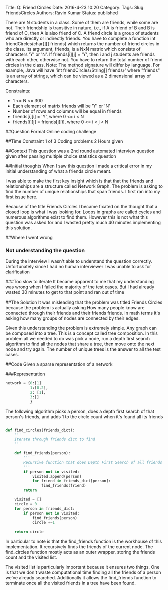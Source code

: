 Title: Q: Friend Circles
Date: 2016-4-23 10:20
Category:
Tags: 
Slug: FriendsCircles
Authors: Ravin Kumar
Status: published


There are N students in a class. Some of them are friends, while some are not.
Their friendship is transitive in nature, i.e., if A is friend of B and B is friend of C,
then A is also friend of C. A friend circle is a group of students who are directly or
indirectly friends.
You have to complete a function int friendCircles(char[][] friends) which returns the
number of friend circles in the class. Its argument, friends, is a NxN matrix which
consists of characters 'Y' or 'N'. If friends[i][j] = 'Y', then i and j students are
friends with each other, otherwise not. You have to return the total number of
friend circles in the class.
Note: The method signature will differ by language. For example, Java will have 'int
friendCircles﴾String[] friends﴿' where "friends" is an array of strings, which can be
viewed as a 2 dimensional array of characters.

Constraints:  
-  1 <= N <= 300  
-  Each element of matrix friends will be 'Y' or 'N'  
-  Number of rows and columns will be equal in friends  
-  friends[i][i] = 'Y', where 0 <= i < N  
-  friends[i][j] = friends[j][i], where 0 <= i < j < N  

##Question Format
Online coding challenge

##Time Constraint
1 of 3 Coding problems 2 Hours given

##Context
This question was a 2nd round automated interview question
given after passing multiple choice statistics question

##Initial thoughts
When I saw this question I made a critical error
in my initial understanding of what a friends circle meant.

I was able to make the first key insight which is that
that the friends and relationships are a structure called
Network Graph. The problem is asking to find the number
of unique relationships that span friends. I first
ran into my first issue here.

Because of the title Friends Circles I became fixated
on the thought that a closed loop is what I was
looking for. Loops in graphs are called cycles
and numerous algorithms exist to find them. However
this is not what this question was asked for and I wasted
pretty much 40 minutes implementing this solution.

##Where I went wrong
### Not understanding the question
During the interview I wasn't able to understand the 
question correctly. Unfortunately since I had no human
interviewer I was unable to ask for clarification

###Too slow to iterate
It became apparent to me that my understanding was
wrong when I failed the majority of the test cases.
But I had already wasted 30 minutes to get to that point
and ran out of time

##The Solution
It was misleading that the problem was titled Friends Circles
because the problem is actually asking How many people
know are connected through their friends and their 
friends friends. In math terms it's asking how many groups
of nodes are connected by their edges.  
  
Given this understanding the problem is extremely simple.
Any graph can be composed into a tree. This is a concept
called tree composition. In this problem all we needed
to do was pick a node, run a depth first search algorithm
to find all the nodes that share a tree, then move onto the
next node and try again. The number of unique trees
is the answer to all the test cases.

##Code
Given a sparse representation of a network

###Representation
```python
network = {0:[1]
           1:[0,2],
           2: [1],
           3:[]
           }
```

The following algorithm picks a person, does a depth first search
of that person's friends, and adds 1 to the circle count when it's found
all its friends
```python

def find_circles(friends_dict):
    '''
    Iterate through friends dict to find 
    '''

    def find_friends(person):
        '''
        Recursive function that does Depth First Search of all friends
        '''
        if person not in visited:
            visited.append(person)
            for friend in friends_dict[person]:
                find_friends(friend)
        return

    visited = []
    circle = 0
    for person in friends_dict:
        if person not in visited:
            find_friends(person)
            circle +=1
        
    return circle
```
In particular to note is that the find_friends function is the workhouse
of this implementation. It recursively finds the friends of the current node.
The find_circles function mostly acts as an outer wrapper, storing the
friends count and the visited list.

The visited list is particularly important because it ensures two things.
One is that we don't waste computational time finding all the friends of a 
person we've already searched. Additionally it allows the find_friends
function to terminate once all the visited friends in a tree have been found.
